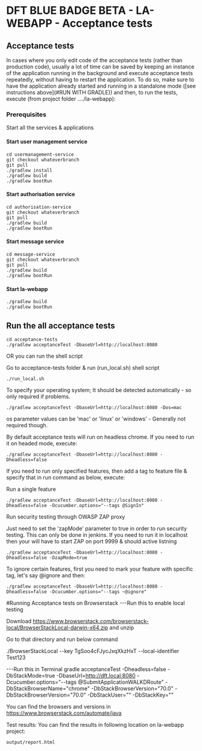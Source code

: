 # DFT BLUE BADGE BETA - LA-WEBAPP - Acceptance tests

## Acceptance tests

In cases where you only edit code of the acceptance tests (rather than production code), usually a lot of time can
be saved by keeping an instance of the application running in the background and execute acceptance tests repeatedly,
without having to restart the application. To do so, make sure to have the application already started and running in a
standalone mode ([see instructions above](#RUN WITH GRADLE)) and then, to run the tests, execute (from project folder ..../la-webapp):

### Prerequisites
Start all the services & applications

#### Start user management service
```
cd usermanagement-service
git checkout whateverbranch
git pull
./gradlew install
./gradlew build
./gradlew bootRun
```

#### Start authorisation service
```
cd authorisation-service
git checkout whateverbranch
git pull
./gradlew build
./gradlew bootRun
```

#### Start message service
```
cd message-service
git checkout whateverbranch
git pull
./gradlew build
./gradlew bootRun
```

#### Start la-webapp
```
./gradlew build
./gradlew bootRun
```

## Run the all acceptance tests

```
cd acceptance-tests
./gradlew acceptanceTest -DbaseUrl=http://localhost:8080
```

OR you can run the shell script

Go to acceptance-tests folder & run (run_local.sh) shell script

```
./run_local.sh
```

To specify your operating system; It should be detected automatically - so only required if problems.

```
./gradlew acceptanceTest -DbaseUrl=http://localhost:8080 -Dos=mac
```
os parameter values can be 'mac' or 'linux' or 'windows' - Generally not required though.


By default acceptance tests will run on headless chrome. If you need to run it on headed mode, execute:

```
./gradlew acceptanceTest -DbaseUrl=http://localhost:8080 -Dheadless=false
```

If you need to run only specified features, then add a tag to feature file & specify that in run command as below, execute:

Run a single feature

```
./gradlew acceptanceTest -DbaseUrl=http://localhost:8080 -Dheadless=false -Dcucumber.options="--tags @SignIn"
```

Run security testing through OWASP ZAP proxy

Just need to set the 'zapMode' parameter to true in order to run security testing. This can only be done in jenkins.
If you need to run it in localhost then your will have to start ZAP on port 9999 & should active listning

```
./gradlew acceptanceTest -DbaseUrl=http://localhost:8080 -Dheadless=false -DzapMode=true
```

To ignore certain features, first you need to mark your feature 
with specific tag, let's say @ignore and then:

```
./gradlew acceptanceTest -DbaseUrl=http://localhost:8080 -Dheadless=false -Dcucumber.options="--tags ~@ignore"
```

#Running Acceptance tests on Browserstack
---Run this to enable local testing

Download https://www.browserstack.com/browserstack-local/BrowserStackLocal-darwin-x64.zip and unzip

Go to that directory and run below command

./BrowserStackLocal --key TgSoo4cFJycJxqXkzHxT --local-identifier Test123

---Run this in Terminal
gradle acceptanceTest -Dheadless=false -DbStackMode=true -DbaseUrl=http://dft.local:8080 -Dcucumber.options="--tags @SubmitApplicationWALKDRoute" -DbStackBrowserName="chrome" -DbStackBrowserVersion="70.0"  -DbStackBrowserVersion="70.0" -DbStackUser="<user>" -DbStackKey="<key>"

You can find the browsers and versions in https://www.browserstack.com/automate/java



Test results:
You can find the results in following location on la-webapp project:
```
output/report.html
```
